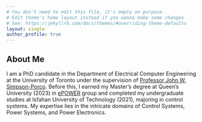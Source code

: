 ```yaml
---
# You don't need to edit this file, it's empty on purpose.
# Edit theme's home layout instead if you wanna make some changes
# See: https://jekyllrb.com/docs/themes/#overriding-theme-defaults
layout: single
author_profile: true
---
```


## About Me

I am a PhD candidate in the Department of Electrical Computer Engineering at the University of Toronto under the supervision of [Professor John W. Simpson-Porco](https://www.control.utoronto.ca/~jwsimpson/). Before this, I earned my Master’s degree at Queen’s University (2023) in [ePOWER](https://www.queensu.ca/epower/) group and completed my undergraduate studies at Isfahan University of Technology (2021), majoring in control systems. My expertise lies in the intricate domains of Control Systems, Power Systems, and Power Electronics.
